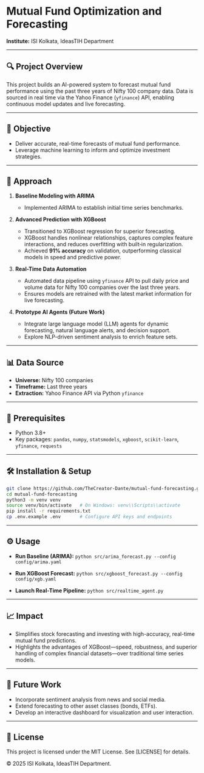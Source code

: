 # Mutual Fund Optimization and Forecasting

**Institute:** ISI Kolkata, IdeasTIH Department

---

## 🔍 Project Overview

This project builds an AI-powered system to forecast mutual fund performance using the past three years of Nifty 100 company data. Data is sourced in real time via the Yahoo Finance (`yfinance`) API, enabling continuous model updates and live forecasting.

---

## 🎯 Objective

* Deliver accurate, real-time forecasts of mutual fund performance.
* Leverage machine learning to inform and optimize investment strategies.

---

## 🚀 Approach

1. **Baseline Modeling with ARIMA**

   * Implemented ARIMA to establish initial time series benchmarks.

2. **Advanced Prediction with XGBoost**

   * Transitioned to XGBoost regression for superior forecasting.
   * XGBoost handles nonlinear relationships, captures complex feature interactions, and reduces overfitting with built‑in regularization.
   * Achieved **91% accuracy** on validation, outperforming classical models in speed and predictive power.

3. **Real-Time Data Automation**

   * Automated data pipeline using `yfinance` API to pull daily price and volume data for Nifty 100 companies over the last three years.
   * Ensures models are retrained with the latest market information for live forecasting.

4. **Prototype AI Agents (Future Work)**

   * Integrate large language model (LLM) agents for dynamic forecasting, natural language alerts, and decision support.
   * Explore NLP-driven sentiment analysis to enrich feature sets.

---

## 📊 Data Source

* **Universe:** Nifty 100 companies
* **Timeframe:** Last three years
* **Extraction:** Yahoo Finance API via Python `yfinance`

---

## 🔧 Prerequisites

* Python 3.8+
* Key packages: `pandas`, `numpy`, `statsmodels`, `xgboost`, `scikit-learn`, `yfinance`, `requests`

---

## 🛠️ Installation & Setup

```bash
git clone https://github.com/TheCreator-Dante/mutual-fund-forecasting.git
cd mutual-fund-forecasting
python3 -m venv venv
source venv/bin/activate   # On Windows: venv\\Scripts\\activate
pip install -r requirements.txt
cp .env.example .env       # Configure API keys and endpoints
```

---

## ⚙️ Usage

* **Run Baseline (ARIMA):**
  `python src/arima_forecast.py --config config/arima.yaml`

* **Run XGBoost Forecast:**
  `python src/xgboost_forecast.py --config config/xgb.yaml`

* **Launch Real-Time Pipeline:**
  `python src/realtime_agent.py`

---

## 📈 Impact

* Simplifies stock forecasting and investing with high-accuracy, real-time mutual fund predictions.
* Highlights the advantages of XGBoost—speed, robustness, and superior handling of complex financial datasets—over traditional time series models.

---

## 📝 Future Work

* Incorporate sentiment analysis from news and social media.
* Extend forecasting to other asset classes (bonds, ETFs).
* Develop an interactive dashboard for visualization and user interaction.

---


## 📜 License

This project is licensed under the MIT License. See \[LICENSE] for details.

© 2025 ISI Kolkata, IdeasTIH Department.
